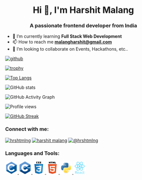 <h1 align="center">Hi 👋, I'm Harshit Malang</h1>
<h3 align="center">A passionate frontend developer from India</h3>

- 🌱 I’m currently learning **Full Stack Web Development**
- 📫 How to reach me **malangharshit@gmail.com**
- 👯 I’m looking to collaborate on Events, Hackathons, etc..



[<img src='https://cdn.jsdelivr.net/npm/simple-icons@3.0.1/icons/github.svg' alt='github' height='40'>](https://github.com/hrshtmlng)  

[![trophy](https://github-profile-trophy.vercel.app/?username=hrshtmlng)](https://github.com/ryo-ma/github-profile-trophy)

[![Top Langs](https://github-readme-stats.vercel.app/api/top-langs/?username=hrshtmlng)](https://github.com/anuraghazra/github-readme-stats)

![GitHub stats](https://github-readme-stats.vercel.app/api?username=hrshtmlng&show_icons=true)  

![GitHub Activity Graph](https://activity-graph.herokuapp.com/graph?username=hrshtmlng)  

![Profile views](https://gpvc.arturio.dev/hrshtmlng)  

[![GitHub Streak](https://streak-stats.demolab.com/?user=hrshtmlng)](https://git.io/streak-stats)

<!-- ![This is an image](https://myoctocat.com/assets/images/base-octocat.svg)    -->


<h3 align="left">Connect with me:</h3>
<p align="left">
<a href="https://twitter.com/hrshtmlng" target="blank"><img align="center" src="https://raw.githubusercontent.com/rahuldkjain/github-profile-readme-generator/master/src/images/icons/Social/twitter.svg" alt="hrshtmlng" height="30" width="40" /></a>
<a href="https://www.linkedin.com/in/harshit-malang-3968011aa/" target="blank"><img align="center" src="https://raw.githubusercontent.com/rahuldkjain/github-profile-readme-generator/master/src/images/icons/Social/linked-in-alt.svg" alt="harshit malang" height="30" width="40" /></a>
<a href="https://hashnode.com/@hrshtmlng" target="blank"><img align="center" src="https://raw.githubusercontent.com/rahuldkjain/github-profile-readme-generator/master/src/images/icons/Social/hashnode.svg" alt="@hrshtmlng" height="30" width="40" /></a>
</p>

<h3 align="left">Languages and Tools:</h3>
<p align="left"> <a href="https://www.cprogramming.com/" target="_blank" rel="noreferrer"> <img src="https://raw.githubusercontent.com/devicons/devicon/master/icons/c/c-original.svg" alt="c" width="40" height="40"/> </a> <a href="https://www.w3schools.com/cpp/" target="_blank" rel="noreferrer"> <img src="https://raw.githubusercontent.com/devicons/devicon/master/icons/cplusplus/cplusplus-original.svg" alt="cplusplus" width="40" height="40"/> </a> <a href="https://www.w3schools.com/css/" target="_blank" rel="noreferrer"> <img src="https://raw.githubusercontent.com/devicons/devicon/master/icons/css3/css3-original-wordmark.svg" alt="css3" width="40" height="40"/> </a> <a href="https://www.w3.org/html/" target="_blank" rel="noreferrer"> <img src="https://raw.githubusercontent.com/devicons/devicon/master/icons/html5/html5-original-wordmark.svg" alt="html5" width="40" height="40"/> </a> <a href="https://www.python.org" target="_blank" rel="noreferrer"> <img src="https://raw.githubusercontent.com/devicons/devicon/master/icons/python/python-original.svg" alt="python" width="40" height="40"/> </a> <a href="https://reactjs.org/" target="_blank" rel="noreferrer"> <img src="https://raw.githubusercontent.com/devicons/devicon/master/icons/react/react-original-wordmark.svg" alt="react" width="40" height="40"/> </a> </p>
